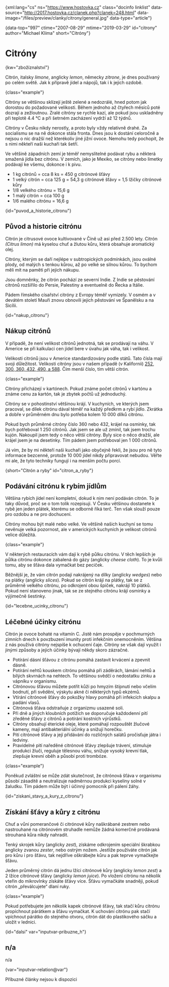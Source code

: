
{xml:lang="cs" ns="https://www.hostovka.cz" class="docinfo linklist" data-source="http://2017.hostovka.cz/clanek.php?clanek=248.html" data-image="/files/preview/clanky/citrony/general.jpg" data-type="article"}

{data-top="997" ctime="2007-08-29" mtime="2019-03-29" id="citrony" author="Michael Klíma" short="Citróny"}

# Citróny

<!-- generated attribute kw by user_updatekw.sh on 2020-07-05, do not edit -->

{kw="zbožíznalství"}

Citrón, italsky _limone_, anglicky _lemon_, německy _zitrone_, je dnes používaný po celém světě. Jak k přípravě jídel a nápojů, tak i k jejich ozdobě.

{class="example"}

Citróny se většinou sklízejí ještě zelené a nedozrálé, hned potom jak dorostou do požadované velikosti. Během jednoho až čtyřech měsíců poté dozrají a zežloutnou. Zralé citróny se rychle kazí, ale pokud jsou uskladněny při teplotě 4.4 °C a při šetrném zacházení vydrží až 12 týdnů.

Citróny v Česku nikdy nerostly, a proto byly vždy relativně drahé. Za socialismu se na ně dokonce stála fronta. Dnes jsou k dostání celoročně a nejsou o nic dražší než kterékoliv jiné jižní ovoce. Nemohu tedy pochopit, že s nimi někteří naši kuchaři tak šetří.

Ve většině západních zemí je téměř nemyslitelné podávat rybu a některá smažená jídla bez citrónu. V zemích, jako je Mexiko, se citróny nebo limetky podávají ke všemu, dokonce i k pivu.

  * 1 kg citrónů = cca 8 ks = 450 g citrónové šťávy
  * 1 velký citrón = cca 125 g = 54,3 g citrónové šťávy = 1,5 lžičky citrónové kůry
  * 1/8 velkého citrónu = 15,6 g
  * 1 malý citrón = cca 100 g
  * 1/6 malého citrónu = 16,6 g

{id="puvod\_a\_historie_citronu"}

## Původ a historie citrónu

Citrón je citrusové ovoce kultivované v Číně už asi před 2.500 lety. Citrón _(Citrus limon)_ má kyselou chuť a žlutou kůru, která obsahuje aromatický olej.

Citróny, kterým se daří nejlépe v subtropických podmínkách, jsou oválné plody, od malých s tenkou kůrou, až po velké se silnou kůrou. To bychom měli mít na paměti při jejich nákupu.

Jsou domněnky, že citrón pochází ze severní Indie. Z Indie se pěstování citrónů rozšířilo do Persie, Palestiny a eventuelně do Řecka a Itálie.

Pádem římského císařství citróny z Evropy téměř vymizely. V osmém a v devátém století Mauři znovu obnovili jejich pěstování ve Španělsku a na Sicílii.

{id="nakup_citronu"}

## Nákup citrónů

V případě, že není velikost citrónů jednotná, tak se prodávají na váhu. V Americe se při kalkulaci cen jídel bere v úvahu jak váha, tak i velikost.

Velikosti citrónů jsou v Americe standardizovány podle států. Tato čísla mají svoji důležitost. Velikosti citróny jsou v našem případě (v Kalifornii) [252, 300, 360, 432, 490, a 588][1]. Čím menší číslo, tím větší citrón.

{class="example"}

Citróny přicházejí v kartónech. Pokud známe počet citrónů v kartónu a známe cenu za kartón, tak je zbytek počtů už jednoduchý.

Citróny se v pohostinství většinou krájí. V kuchyních, ve kterých jsem pracoval, se dílek citrónu dával téměř na každý předkrm a rybí jídlo. Zkrátka a dobře v průměrném dnu bylo potřeba kolem 10 000 dílků citrónu.

Pokud bych průměrné citróny číslo 360 nebo 432, krájel na osminky, tak bych potřeboval 1 250 citrónů. Jak jsem se ale už zmínil, tak jsem trochu kujón. Nakoupil jsem tedy o něco větší citróny. Byly sice o něco dražší, ale krájel jsem je na desetinky. Tím pádem jsem potřeboval jen 1 000 citrónů.

Já vím, že by mi někteří naši kuchaři jako obyčejně řekli, že jsou pro ně tyto informace bezcenné, protože 10 000 jídel nikdy připravovat nebudou. Věřte mi ale, že tyto techniky fungují i na menším počtu porcí.

{short="Citrón a ryby" id="citron\_a\_ryby"}

## Podávání citrónu k rybím jídlům

Většina rybích jídel není kompletní, dokud k nim není podáván citrón. To je taky důvod, proč se o tom tolik rozepisuji. V Česku většinou dostanete k rybě jen jeden plátek, kterému se odborně říká terč. Ten však slouží pouze pro ozdobu a ne pro dochucení.

Citróny mohou být malé nebo velké. Ve většině našich kuchyní se tomu nevěnuje velká pozornost, ale v amerických kuchyních je velikost citrónů velice důležitá.

{class="example"}

V některých restauracích vám dají k rybě půlku citrónu. V těch lepších je půlka citrónu dokonce zabalená do gázy (anglicky _cheese cloth_). To je kvůli tomu, aby se šťáva dala vymačkat bez peciček.

Běžnější je, že vám citrón podají nakrájený na dílky (anglicky _wedges_) nebo na plátky (anglicky _slices_). Pokud se citrón krájí na plátky, tak se z průměrně velkého citrónu, po odkrojení obou špiček, nakrájí 10 plátků. Pokud není stanoveno jinak, tak se ze stejného citrónu krájí osminky a výjimečně šestinky.

{id="lecebne\_ucinky\_citronu"}

## Léčebné účinky citrónu

Citrón je ovoce bohaté na vitamín C. Jistě nám prospěje v pochmurných zimních dnech k povzbuzení imunity proti infekčním onemocněním. Většina z nás používá citróny nejspíše k ochucení čaje. Citróny se však dají využít i jinými způsoby a jejich účinky bývají někdy skoro zázračné.

  * Potírání dásní šťávou z citrónu pomáhá zastavit krvácení a zpevnit dásně.
  * Potírání nehtů kouskem citrónu pomáhá při záděrách, lámání nehtů a bílých skvrnách na nehtech. To většinou svědčí o nedostatku zinku a vápníku v organismu.
  * Citrónovou šťávou můžete potřít kůži po hmyzím štípnutí nebo včelím bodnutí, při svědění, výskytu akné či některých typů ekzémů.
  * Vtírání citrónové šťávy do pokožky hlavy pomáhá při infekcích skalpu a padání vlasů.
  * Citrónová šťáva odstraňuje z organizmu usazené soli.
  * Při dně a jiných kloubních potížích se doporučuje každodenní pití zředěné šťávy z citrónů a potírání kostních výrůstků.
  * Citróny obsahují éterické oleje, které pomáhají rozpouštět žlučové kameny, mají antibakteriální účinky a snižují horečku.
  * Pití citrónové šťávy a její přidávání do rozličných salátů pročisťuje játra i ledviny.
  * Pravidelné pití naředěné citrónové šťávy zlepšuje trávení, stimuluje produkci žluči, reguluje tělesnou váhu, snižuje vysoký krevní tlak, zlepšuje krevní oběh a působí proti trombóze.

{class="example"}

Poněkud zvláštní se může zdát skutečnost, že citrónová šťáva v organismu působí zásaditě a neutralizuje nadměrnou produkci kyseliny solné v žaludku. Tím pádem může být i účinný pomocník při pálení žáhy.

{id="ziskani\_stavy\_a\_kury\_z_citronu"}

## Získání šťávy a kůry z citrónu

Chuť a vůni pomerančové či citrónové kůry naškrábané zestrem nebo nastrouhané na citrónovém struhadle nemůže žádná komerčně prodávaná strouhaná kůra nikdy nahradit.

Tenký skrojek kůry (anglicky _zest_), získáme odkrojením speciální škrabkou anglicky zvanou _zester_, nebo ostrým nožem. Jestliže používáte citrón jak pro kůru i pro šťávu, tak nejdříve oškrábejte kůru a pak teprve vymačkejte šťávu.

Jeden průměrný citrón dá jednu lžíci citrónové kůry (anglicky _lemon zest_) a 2 lžíce citrónové šťávy (anglicky _lemon juice_). Po vložení citrónu na několik vteřin do mikrovlnky získáte šťávy více. Šťávu vymačkáte snadněji, pokud citrón „převálcujete“ dlaní ruky.

{class="example"}

Pokud potřebujete jen několik kapek citrónové šťávy, tak stačí kůru citrónu propíchnout párátkem a šťávu vymačkat. K uchování citrónu pak stačí vpíchnout párátko do stejného otvoru, citrón dát do plastikového sáčku a uložit v lednici.

{id="dalsi" var="inputvar-pribuzne_h"}

## n/a

n/a

{var="inputvar-relation@var"}

Příbuzné články nejsou k dispozici

 [1]: https://books.google.com/books?id=2ZtMAQAAMAAJ&lpg=PA3087&ots=yCc1RK3bQK&dq=usa%20lemon%20sizes%20252%2C%20300%2C%20360%2C%20432%2C%20490%2C%20a%20588&hl=cs&pg=PA3087#v=onepage&q=usa%20lemon%20sizes%20252,%20300,%20360,%20432,%20490,%20a%20588


